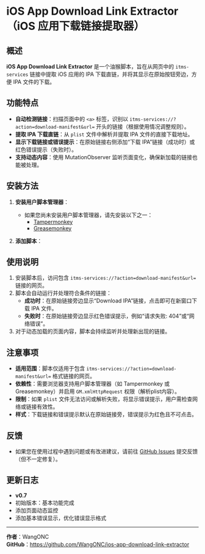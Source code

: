 # iOS App Download Link Extractor（iOS 应用下载链接提取器）

## 概述
**iOS App Download Link Extractor** 是一个油猴脚本，旨在从网页中的 `itms-services` 链接中提取 iOS 应用的 IPA 下载直链，并将其显示在原始按钮旁边，方便 IPA 文件的下载。

## 功能特点
- **自动检测链接**：扫描页面中的 `<a>` 标签，识别以 `itms-services://?action=download-manifest&url=` 开头的链接（根据使用情况调整规则）。
- **提取 IPA 下载直链**：从 `plist` 文件中解析并提取 IPA 文件的直接下载地址。
- **显示下载链接或错误提示**：在原始链接右侧添加“下载 IPA”链接（成功时）或红色错误提示（失败时）。
- **支持动态内容**：使用 MutationObserver 监听页面变化，确保新加载的链接也能被处理。

## 安装方法
1. **安装用户脚本管理器**：
   - 如果您尚未安装用户脚本管理器，请先安装以下之一：
     - [Tampermonkey](https://www.tampermonkey.net/)
     - [Greasemonkey](https://addons.mozilla.org/en-US/firefox/addon/greasemonkey/)

2. **添加脚本**：


## 使用说明
1. 安装脚本后，访问包含 `itms-services://?action=download-manifest&url=` 链接的网页。
2. 脚本会自动运行并处理符合条件的链接：
   - **成功时**：在原始链接旁边显示“Download IPA”链接，点击即可在新窗口下载 IPA 文件。
   - **失败时**：在原始链接旁边显示红色错误提示，例如“请求失败: 404”或“网络错误”。
3. 对于动态加载的页面内容，脚本会持续监听并处理新出现的链接。

## 注意事项
- **适用范围**：脚本仅适用于包含 `itms-services://?action=download-manifest&url=` 格式链接的网页。
- **依赖性**：需要浏览器支持用户脚本管理器（如 Tampermonkey 或 Greasemonkey）并启用 `GM.xmlHttpRequest` 权限（解析plist内容）。
- **限制**：如果 `plist` 文件无法访问或解析失败，将显示错误提示，用户需检查网络或链接有效性。
- **样式**：下载链接和错误提示默认在原始链接旁，错误提示为红色且不可点击。

## 反馈
- 如果您在使用过程中遇到问题或有改进建议，请前往 [GitHub Issues](https://github.com/WangONC/ios-app-download-link-extractor/issues) 提交反馈（但不一定修复）。

## 更新日志
- **v0.7**
 - 初始版本：基本功能完成
 - 添加页面动态监控
 - 添加基本错误显示，优化错误显示格式

---

**作者**：WangONC  
**GitHub**：https://github.com/WangONC/ios-app-download-link-extractor
